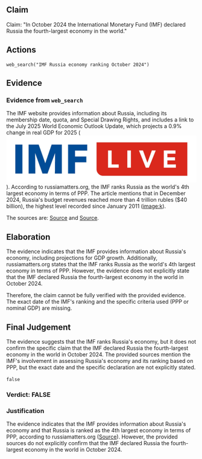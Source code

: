 ## Claim
Claim: "In October 2024 the International Monetary Fund (IMF) declared Russia the fourth-largest economy in the world."

## Actions
```
web_search("IMF Russia economy ranking October 2024")
```

## Evidence
### Evidence from `web_search`
The IMF website provides information about Russia, including its membership date, quota, and Special Drawing Rights, and includes a link to the July 2025 World Economic Outlook Update, which projects a 0.9% change in real GDP for 2025 (![image 2695](media/2025-08-07_21-00-1754600446-931830.jpg)). According to russiamatters.org, the IMF ranks Russia as the world's 4th largest economy in terms of PPP. The article mentions that in December 2024, Russia's budget revenues reached more than 4 trillion rubles ($40 billion), the highest level recorded since January 2011 (<image:k>).

The sources are: [Source](https://www.imf.org/en/Countries/RUS) and [Source](https://www.russiamatters.org/blog/russias-economy-collapsing).


## Elaboration
The evidence indicates that the IMF provides information about Russia's economy, including projections for GDP growth. Additionally, russiamatters.org states that the IMF ranks Russia as the world's 4th largest economy in terms of PPP. However, the evidence does not explicitly state that the IMF declared Russia the fourth-largest economy in the world in October 2024.

Therefore, the claim cannot be fully verified with the provided evidence. The exact date of the IMF's ranking and the specific criteria used (PPP or nominal GDP) are missing.


## Final Judgement
The evidence suggests that the IMF ranks Russia's economy, but it does not confirm the specific claim that the IMF declared Russia the fourth-largest economy in the world in October 2024. The provided sources mention the IMF's involvement in assessing Russia's economy and its ranking based on PPP, but the exact date and the specific declaration are not explicitly stated.

`false`

### Verdict: FALSE

### Justification
The evidence indicates that the IMF provides information about Russia's economy and that Russia is ranked as the 4th largest economy in terms of PPP, according to russiamatters.org ([Source](https://www.russiamatters.org/blog/russias-economy-collapsing)). However, the provided sources do not explicitly confirm that the IMF declared Russia the fourth-largest economy in the world in October 2024.

